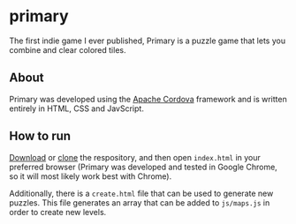 # primary
The first indie game I ever published, Primary is a puzzle game that lets you combine and clear colored tiles.

## About
Primary was developed using the [Apache Cordova](https://cordova.apache.org/https://cordova.apache.org/) framework and is written entirely in HTML, CSS and JavScript.

## How to run
[Download](https://github.com/nafogel/primary/archive/refs/heads/main.zip) or [clone](https://github.com/nafogel/primary.git) the respository, and then open `index.html` in your preferred browser (Primary was developed and tested in Google Chrome, so it will most likely work best with Chrome).  
  
Additionally, there is a `create.html` file that can be used to generate new puzzles. This file generates an array that can be added to `js/maps.js` in order to create new levels.

